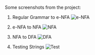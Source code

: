 Some screenshots from the project:

1) Regular Grammar to e-NFA
![e-NFA](https://github.com/SabrinaAmalyn/Finite-Automata-Converter/assets/88494163/fe81ff26-d696-4a1b-bcf7-725026a9e6ed)

2) e-NFA to NFA
![NFA](https://github.com/SabrinaAmalyn/Finite-Automata-Converter/assets/88494163/005dabd1-8faa-467d-9c9b-0aaa4ef12e0c)

3) NFA to DFA
![DFA](https://github.com/SabrinaAmalyn/Finite-Automata-Converter/assets/88494163/5f89f077-7bad-421e-9440-f70aaec38c57)

4) Testing Strings
![Test](https://github.com/SabrinaAmalyn/Finite-Automata-Converter/assets/88494163/d17338c4-a50d-455e-8bfe-795ad5f6feae)
